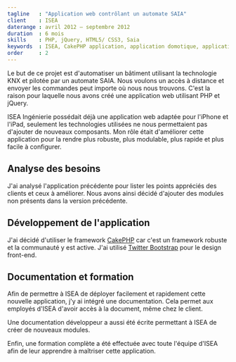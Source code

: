```yaml
---
tagline   : "Application web contrôlant un automate SAIA"
client    : ISEA
daterange : avril 2012 – septembre 2012
duration  : 6 mois
skills    : PHP, jQuery, HTML5/ CSS3, Saia
keywords  : ISEA, CakePHP application, application domotique, application SAIA
order     : 2
---
```


Le but de ce projet est d'automatiser un bâtiment utilisant la technologie KNX et pilotée par un automate SAIA. Nous voulons un accès à distance et envoyer les commandes peut importe où nous nous trouvons. C'est la raison pour laquelle nous avons créé une application web utilisant PHP et jQuery.

ISEA Ingénierie possédait déjà une application web adaptée pour l'iPhone et l'iPad, seulement les technologies utilisées ne nous permettaient pas d'ajouter de nouveaux composants. Mon rôle était d'améliorer cette application pour la rendre plus robuste, plus modulable, plus rapide et plus facile à configurer.

## Analyse des besoins

J'ai analysé l'application précédente pour lister les points appréciés des clients et ceux à améliorer. Nous avons ainsi décidé d'ajouter des modules non présents dans la version précédente.

## Développement de l'application

J'ai décidé d'utiliser le framework [CakePHP](http://cakephp.org/) car c'est un framework robuste et la communauté y est active. J'ai utilisé  [Twitter Bootstrap](http://twitter.github.io/bootstrap/) pour le design front-end.

## Documentation et formation

Afin de permettre à ISEA de déployer facilement et rapidement cette nouvelle application, j'y ai intégré une documentation. Cela permet aux employés d'ISEA d'avoir accès à la document, même chez le client.

Une documentation développeur a aussi été écrite permettant à ISEA de créer de nouveaux modules.

Enfin, une formation complète a été effectuée avec toute l'équipe d'ISEA afin de leur apprendre à maîtriser cette application.
